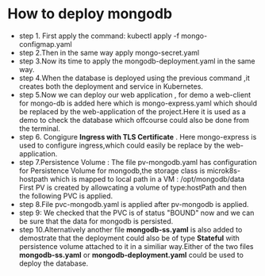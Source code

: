 # How to deploy mongodb

* step 1. First apply the command:
kubectl apply -f mongo-configmap.yaml
* step 2.Then in the same way apply mongo-secret.yaml
* step 3.Now its time to apply the mongodb-deployment.yaml in the same way.
* step 4.When the database is deployed using the previous command ,it creates both the deployment and service in Kubernetes.
* step 5.Now we can deploy our web application , for demo a web-client for mongo-db is added here which is mongo-express.yaml which should be replaced by the web-application of the project.Here it is used as a demo to check the database which offcourse could also be done from the terminal.
* step 6. Congigure **Ingress with TLS Certificate** . Here mongo-express is used to configure ingress,which could easily be replace by the web-application.
* step 7.Persistence Volume : The file pv-mongodb.yaml has configuration for Persistence Volume for mongodb,the storage class is microk8s-hostpath which is mapped to local path in a VM : /opt/mongodb/data
First PV is created by allowcating a volume of type:hostPath and then the following PVC is applied.
* step 8.File pvc-mongodb.yaml is applied after pv-mongodb is applied.
* step 9: We checked that the PVC is of status "BOUND" now and we can be sure that the data for mongodb is persisted.
* step 10.Alternatively another file **mongodb-ss.yaml** is also added to demostrate that the deployment could also be of type **Stateful** with persistence volume attached to it in a similiar way.Either of the two files **mongodb-ss.yaml** or **mongodb-deployment.yaml** could be used to deploy the database.
